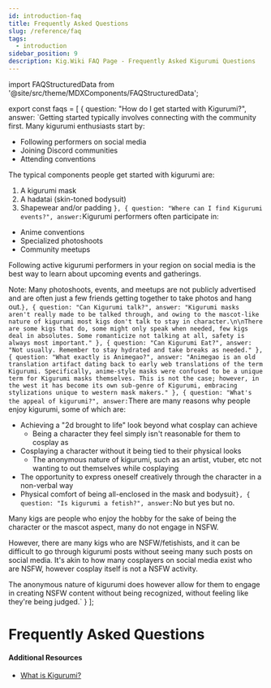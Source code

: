 ```yaml
---
id: introduction-faq
title: Frequently Asked Questions
slug: /reference/faq
tags:
  - introduction
sidebar_position: 9
description: Kig.Wiki FAQ Page - Frequently Asked Kigurumi Questions
---
```


import FAQStructuredData from '@site/src/theme/MDXComponents/FAQStructuredData';

<!-- vscode will not like the below formatting, it is what it is, but it does work and is required for the FAQStructuredData component -->
export const faqs = [
  {
    question: "How do I get started with Kigurumi?",
    answer: `Getting started typically involves connecting with the community first. Many kigurumi enthusiasts start by:

- Following performers on social media
- Joining Discord communities
- Attending conventions

The typical components people get started with kigurumi are:

1. A kigurumi mask
2. A hadatai (skin-toned bodysuit)
3. Shapewear and/or padding
`
  },
  {
    question: "Where can I find Kigurumi events?",
    answer: `Kigurumi performers often participate in:

- Anime conventions
- Specialized photoshoots
- Community meetups

Following active kigurumi performers in your region on social media is the best way to learn about upcoming events and gatherings.

Note: Many photoshoots, events, and meetups are not publicly advertised and are often just a few friends getting together to take photos and hang out.`
  },
  {
    question: "Can Kigurumi talk?",
    answer: "Kigurumi masks aren't really made to be talked through, and owing to the mascot-like nature of kigurumi most kigs don't talk to stay in character.\n\nThere are some kigs that do, some might only speak when needed, few kigs deal in absolutes. Some romanticize not talking at all, safety is always most important."
  },
  {
    question: "Can Kigurumi Eat?",
    answer: "Not usually. Remember to stay hydrated and take breaks as needed."
  },
  {
    question: "What exactly is Animegao?",
    answer: "Animegao is an old translation artifact dating back to early web translations of the term Kigurumi. Specifically, anime-style masks were confused to be a unique term for Kigurumi masks themselves. This is not the case; however, in the west it has become its own sub-genre of Kigurumi, embracing stylizations unique to western mask makers."
  },
  {
    question: "What's the appeal of kigurumi?",
    answer: `There are many reasons why people enjoy kigurumi, some of which are:

- Achieving a "2d brought to life" look beyond what cosplay can achieve
  - Being a character they feel simply isn't reasonable for them to cosplay as
- Cosplaying a character without it being tied to their physical looks
  - The anonymous nature of kigurumi, such as an artist, vtuber, etc not wanting to out themselves while cosplaying
- The opportunity to express oneself creatively through the character in a non-verbal way
- Physical comfort of being all-enclosed in the mask and bodysuit`
  },
  {
    question: "Is kigurumi a fetish?",
    answer: `No but yes but no.

Many kigs are people who enjoy the hobby for the sake of being the character or the mascot aspect, many do not engage in NSFW.

However, there are many kigs who are NSFW/fetishists, and it can be difficult to go through kigurumi posts without seeing many such posts on social media. It's akin to how many cosplayers on social media exist who are NSFW, however cosplay itself is not a NSFW activity.

The anonymous nature of kigurumi does however allow for them to engage in creating NSFW content without being recognized, without feeling like they're being judged.`
  }
];

# Frequently Asked Questions

<FAQStructuredData faqs={faqs} />

#### Additional Resources

- [What is Kigurumi?](./what-is-kigurumi.md)
